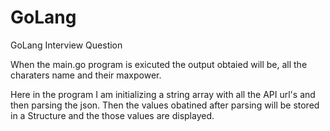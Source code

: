 # GoLang
GoLang Interview Question

When the main.go program is exicuted the output obtaied will be, all the charaters name and their maxpower. 

Here in the program I am initializing a string array with all the API url's and then parsing the json.
Then the values obatined after parsing will be stored in a Structure and the those values are displayed.
